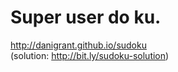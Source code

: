 # Super user do ku.

http://danigrant.github.io/sudoku <br />
(solution: http://bit.ly/sudoku-solution)

